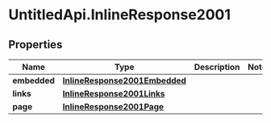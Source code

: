 # UntitledApi.InlineResponse2001

## Properties

Name | Type | Description | Notes
------------ | ------------- | ------------- | -------------
**embedded** | [**InlineResponse2001Embedded**](InlineResponse2001Embedded.md) |  | 
**links** | [**InlineResponse2001Links**](InlineResponse2001Links.md) |  | 
**page** | [**InlineResponse2001Page**](InlineResponse2001Page.md) |  | 


